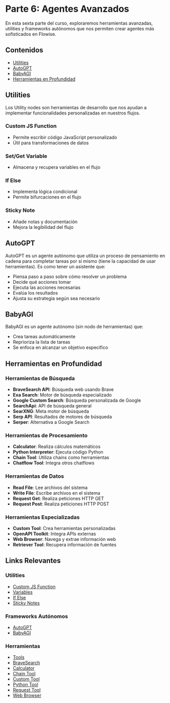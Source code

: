 # Parte 6: Agentes Avanzados

En esta sexta parte del curso, exploraremos herramientas avanzadas, utilities y frameworks autónomos que nos permiten crear agentes más sofisticados en Flowise.

## Contenidos

- [Utilities](#utilities)
- [AutoGPT](#autogpt)
- [BabyAGI](#babyagi)
- [Herramientas en Profundidad](#herramientas-en-profundidad)

## Utilities

Los Utility nodes son herramientas de desarrollo que nos ayudan a implementar funcionalidades personalizadas en nuestros flujos. 

### Custom JS Function
- Permite escribir código JavaScript personalizado
- Útil para transformaciones de datos

### Set/Get Variable
- Almacena y recupera variables en el flujo

### If Else
- Implementa lógica condicional
- Permite bifurcaciones en el flujo

### Sticky Note
- Añade notas y documentación
- Mejora la legibilidad del flujo


## AutoGPT

AutoGPT es un agente autónomo que utiliza un proceso de pensamiento en cadena para completar tareas por sí mismo (tiene la capacidad de usar herramientas). Es como tener un asistente que:

- Piensa paso a paso sobre cómo resolver un problema
- Decide qué acciones tomar
- Ejecuta las acciones necesarias
- Evalúa los resultados
- Ajusta su estrategia según sea necesario

## BabyAGI

BabyAGI es un agente autónomo (sin nodo de herramientas) que:
- Crea tareas automáticamente
- Reprioriza la lista de tareas
- Se enfoca en alcanzar un objetivo específico

## Herramientas en Profundidad

### Herramientas de Búsqueda
- **BraveSearch API**: Búsqueda web usando Brave
- **Exa Search**: Motor de búsqueda especializado
- **Google Custom Search**: Búsqueda personalizada de Google
- **SearchApi**: API de búsqueda general
- **SearXNG**: Meta motor de búsqueda
- **Serp API**: Resultados de motores de búsqueda
- **Serper**: Alternativa a Google Search

### Herramientas de Procesamiento
- **Calculator**: Realiza cálculos matemáticos
- **Python Interpreter**: Ejecuta código Python
- **Chain Tool**: Utiliza chains como herramientas
- **Chatflow Tool**: Integra otros chatflows

### Herramientas de Datos
- **Read File**: Lee archivos del sistema
- **Write File**: Escribe archivos en el sistema
- **Request Get**: Realiza peticiones HTTP GET
- **Request Post**: Realiza peticiones HTTP POST

### Herramientas Especializadas
- **Custom Tool**: Crea herramientas personalizadas
- **OpenAPI Toolkit**: Integra APIs externas
- **Web Browser**: Navega y extrae información web
- **Retriever Tool**: Recupera información de fuentes

## Links Relevantes

### Utilities
- [Custom JS Function](../../integraciones/langchain/utilities/custom-js-function.md)
- [Variables](../../integraciones/langchain/utilities/variables.md)
- [If Else](../../integraciones/langchain/utilities/if-else.md)
- [Sticky Notes](../../integraciones/langchain/utilities/sticky-note.md)

### Frameworks Autónomos
- [AutoGPT](../../integraciones/langchain/agents/autogpt.md)
- [BabyAGI](../../integraciones/langchain/agents/babyagi.md)

### Herramientas
- [Tools](../../integraciones/langchain/tools/README.md)
- [BraveSearch](../../integraciones/langchain/tools/brave-search.md)
- [Calculator](../../integraciones/langchain/tools/calculator.md)
- [Chain Tool](../../integraciones/langchain/tools/chain-tool.md)
- [Custom Tool](../../integraciones/langchain/tools/custom-tool.md)
- [Python Tool](../../integraciones/langchain/tools/python.md)
- [Request Tool](../../integraciones/langchain/tools/request.md)
- [Web Browser](../../integraciones/langchain/tools/web-browser.md)
